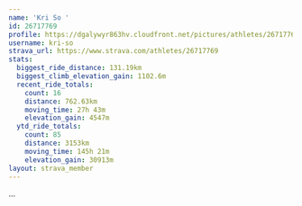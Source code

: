 ```yaml
---
name: 'Kri So '
id: 26717769
profile: https://dgalywyr863hv.cloudfront.net/pictures/athletes/26717769/7761026/14/large.jpg
username: kri-so
strava_url: https://www.strava.com/athletes/26717769
stats:
  biggest_ride_distance: 131.19km
  biggest_climb_elevation_gain: 1102.6m
  recent_ride_totals:
    count: 16
    distance: 762.63km
    moving_time: 27h 43m
    elevation_gain: 4547m
  ytd_ride_totals:
    count: 85
    distance: 3153km
    moving_time: 145h 21m
    elevation_gain: 30913m
layout: strava_member
--- 
```

...
